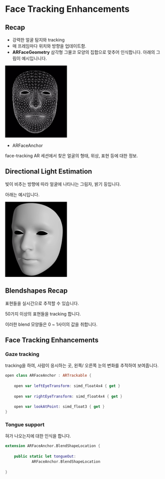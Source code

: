 # Face Tracking Enhancements #

## Recap ##

- 강력한 얼굴 탐지와 tracking
- 매 프레임마다 위치와 방향을 업데이트함.
- **ARFaceGeometry** 삼각형 그물코 모양의 집합으로 맞추어 인식합니다. 아래의 그림이 예시입니니다.


<img src='./assets/ARFaceGeometry.png' width='200'>

- ARFaceAnchor

face-tracking AR 세션에서 찾은 얼굴의 형태, 위상, 표현 등에 대한 정보.


## Directional Light Estimation ##

빛이 비추는 방향에 따라 얼굴에 나타나는 그림자, 밝기 등입니다.

아래는 예시입니다.

<img src='./assets/directionalLight.png' width='200'>

## Blendshapes Recap ##

표현들을 실시간으로 추적할 수 있습니다.

50가지 이상의 표현들을 tracking 합니다.

이러한 blend 모양들은 0 ~ 1사이의 값을 취합니다.


## Face Tracking Enhancements ##

### Gaze tracking ###

tracking을 하여, 사람이 응시하는 곳, 왼쪽/ 오른쪽 눈의 변화를 추적하여 보여줍니다.

```swift
open class ARFaceAnchor : ARTrackable {

	open var leftEyeTransform: simd_float4x4 { get }

	open var rightEyeTransform: simd_float4x4 { get }

	open var lookAtPoint: simd_float3 { get }
}
```



### Tongue support ###

혀가 나오는지에 대한 인식을 합니다.

```swift
extension ARFaceAnchor.BlendShapeLocation {

    public static let tongueOut:
            ARFaceAnchor.BlendShapeLocation

}
```
